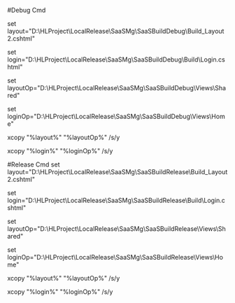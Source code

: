 #Debug Cmd

set layout="D:\HLProject\LocalRelease\SaaSMg\SaaSBuildDebug\Build\_Layout2.cshtml"

set login="D:\HLProject\LocalRelease\SaaSMg\SaaSBuildDebug\Build\Login.cshtml"

set layoutOp="D:\HLProject\LocalRelease\SaaSMg\SaaSBuildDebug\Views\Shared\"

set loginOp="D:\HLProject\LocalRelease\SaaSMg\SaaSBuildDebug\Views\Home\"

xcopy "%layout%" "%layoutOp%" /s/y

xcopy "%login%" "%loginOp%" /s/y



#Release Cmd
set layout="D:\HLProject\LocalRelease\SaaSMg\SaaSBuildRelease\Build\_Layout2.cshtml"

set login="D:\HLProject\LocalRelease\SaaSMg\SaaSBuildRelease\Build\Login.cshtml"

set layoutOp="D:\HLProject\LocalRelease\SaaSMg\SaaSBuildRelease\Views\Shared\"

set loginOp="D:\HLProject\LocalRelease\SaaSMg\SaaSBuildRelease\Views\Home\"

xcopy "%layout%" "%layoutOp%" /s/y

xcopy "%login%" "%loginOp%" /s/y



